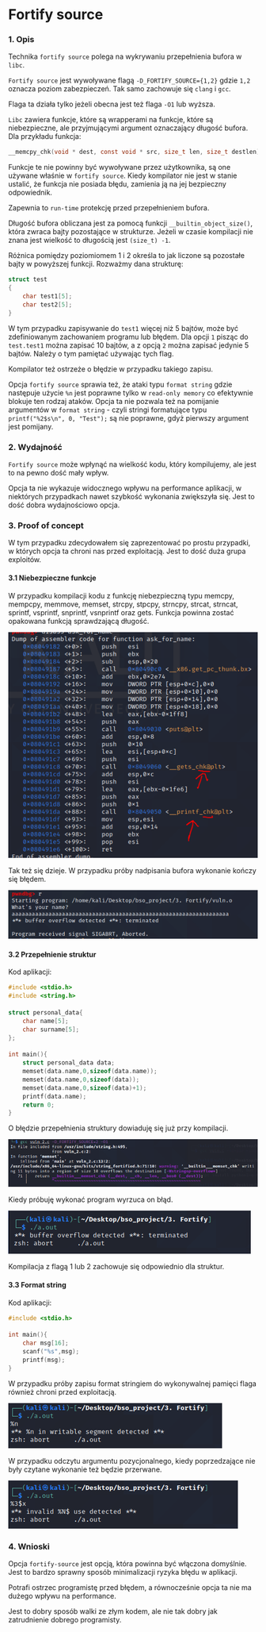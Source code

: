 # Fortify source

### 1. Opis

Technika `fortify source` polega na wykrywaniu przepełnienia bufora w `libc`. 

`Fortify source` jest wywoływane flagą `-D_FORTIFY_SOURCE={1,2}` gdzie `1,2` oznacza poziom zabezpieczeń. Tak samo zachowuje się `clang` i `gcc`.

Flaga ta działa tylko jeżeli obecna jest też flaga `-O1` lub wyższa.

`Libc` zawiera funkcje, które są wrapperami na funkcje, które są niebezpieczne, ale przyjmującymi argument oznaczający długość bufora. Dla przykładu funkcja:

```c
__memcpy_chk(void * dest, const void * src, size_t len, size_t destlen)
```

Funkcje te nie powinny być wywoływane przez użytkownika, są one używane właśnie w `fortify source`. Kiedy kompilator nie jest w stanie ustalić, że funkcja nie posiada błędu, zamienia ją na jej bezpieczny odpowiednik.

Zapewnia to `run-time` protekcję przed przepełnieniem bufora.

Długość bufora obliczana jest za pomocą funkcji `__builtin_object_size()`, która zwraca bajty pozostające w strukturze. Jeżeli w czasie kompilacji nie znana jest wielkość to długością jest `(size_t) -1`.

Różnica pomiędzy poziomiomem 1 i 2 określa to jak liczone są pozostałe bajty w powyższej funkcji. Rozważmy dana strukturę:

```c
struct test
{
    char test1[5];
    char test2[5];
}
```

W tym przypadku zapisywanie do `test1` więcej niż 5 bajtów, może być zdefiniowanym zachowaniem programu lub błędem. Dla opcji `1` pisząc do `test.test1` można zapisać 10 bajtów, a z opcją `2` można zapisać jedynie 5 bajtów. Należy o tym pamiętać używając tych flag.

Kompilator też ostrzeże o błędzie w przypadku takiego zapisu.

Opcja `fortify source` sprawia też, że ataki typu `format string` gdzie następuje użycie `%n` jest poprawne tylko w `read-only memory` co efektywnie blokuje ten rodzaj ataków. Opcja ta nie pozwala też na pomijanie argumentów w `format string` - czyli stringi formatujące typu `printf("%2$s\n", 0, "Test");` są nie poprawne, gdyż pierwszy argument jest pomijany.



### 2. Wydajność

`Fortify source` może wpłynąć na wielkość kodu, który kompilujemy, ale jest to na pewno dość mały wpływ.

Opcja ta nie wykazuje widocznego wpływu na performance aplikacji, w niektórych przypadkach nawet szybkość wykonania zwiększyła się. Jest to dość dobra wydajnościowo opcja.

### 3. Proof of concept

W tym przypadku zdecydowałem się zaprezentować po prostu przypadki, w których opcja ta chroni nas przed exploitacją. Jest to dość duża grupa exploitów.

#### 3.1 Niebezpieczne funkcje

W przypadku kompilacji kodu z funkcję niebezpieczną typu memcpy, mempcpy, memmove, memset, strcpy, stpcpy, strncpy, strcat, strncat, sprintf, vsprintf, snprintf, vsnprintf oraz gets. Funkcja powinna zostać opakowana funkcją sprawdzającą długość.

![img.png](img/img.png)

Tak też się dzieje. W przypadku próby nadpisania bufora wykonanie kończy się błędem.

![img_1.png](img/img_1.png)

#### 3.2 Przepełnienie struktur

Kod aplikacji:

```c
#include <stdio.h>
#include <string.h>

struct personal_data{
	char name[5];
	char surname[5];
};

int main(){
	struct personal_data data;
	memset(data.name,0,sizeof(data.name));
	memset(data.name,0,sizeof(data));
	memset(data.name,0,sizeof(data)+1);
	printf(data.name);
	return 0;
}


```

O błędzie przepełnienia struktury dowiaduję się już przy kompilacji.

![img_2.png](img/img_2.png)

Kiedy próbuję wykonać program wyrzuca on błąd.

![img_3.png](img/img_3.png)

Kompilacja z flagą 1 lub 2 zachowuje się odpowiednio dla struktur.

#### 3.3 Format string

Kod aplikacji:

```c
#include <stdio.h>

int main(){
	char msg[16];
	scanf("%s",msg);
	printf(msg);
}
```
W przypadku próby zapisu format stringiem do wykonywalnej pamięci flaga również chroni przed exploitacją.

![img_4.png](img/img_4.png)

W przypadku odczytu argumentu pozycjonalnego, kiedy poprzedzające nie były czytane wykonanie też będzie przerwane.

![img_5.png](img/img_5.png)

### 4. Wnioski

Opcja `fortify-source` jest opcją, która powinna być włączona domyślnie. Jest to bardzo sprawny sposób minimalizacji ryzyka błędu w aplikacji. 


Potrafi ostrzec programistę przed błędem, a równocześnie opcja ta nie ma dużego wpływu na performance.

Jest to dobry sposób walki ze złym kodem, ale nie tak dobry jak zatrudnienie dobrego programisty.